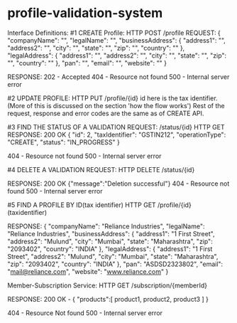 # profile-validation-system



Interface Definitions:
#1 CREATE Profile:
HTTP POST
/profile
REQUEST:
{
	"companyName": "",
	"legalName": "",
	"businessAddress": {
		"address1": "",
		"address2": "",
		"city": "",
		"state": "",
		"zip": "",
		"country": ""
	},
	"legalAddress": {
		"address1": "",
		"address2": "",
		"city": "",
		"state": "",
		"zip": "",
		"country": ""
	},
	"pan": "",
	"email": "",
	"website": ""
}

RESPONSE:
202 - Accepted 
404 - Resource not found
500 - Internal server error

#2 UPDATE PROFILE:
HTTP PUT
/profile/{id}
id here is the tax identifier. (More of this is discussed on the section 'how the flow works')
Rest of the request, response and error codes are the same as of CREATE API.

#3 FIND THE STATUS OF A VALIDATION REQUEST:
/status/{id}
HTTP GET
RESPONSE:
200 OK 
{
    "id": 2,
    "taxIdentifier": "GSTIN212",
    "operationType": "CREATE",
    "status": "IN_PROGRESS"
}

404 - Resource not found
500 - Internal server error

#4 DELETE A VALIDATION REQUEST:
HTTP DELETE
/status/{id}

RESPONSE:
200 OK 
{"message":"Deletion successful"}
404 - Resource not found
500 - Internal server error

#5 FIND A PROFILE BY ID(tax identifier)
HTTP GET
/profile/{id} (taxidentifier)

RESPONSE:
{
	"companyName": "Reliance Industries",
	"legalName": "Reliance Industries",
	"businessAddress": {
		"address1": "1 First Street",
		"address2": "Mulund",
		"city": "Mumbai",
		"state": "Maharashtra",
		"zip": "2093402",
		"country": "INDIA"
	},
	"legalAddress": {
		"address1": "1 First Street",
		"address2": "Mulund",
		"city": "Mumbai",
		"state": "Maharashtra",
		"zip": "2093402",
		"country": "INDIA"
	},
	"pan": "ASDSD2323802",
	"email": "mail@reliance.com",
	"website": "www.reliance.com"
}

Member-Subscription Service: 
HTTP GET
/subscription/{memberId}

RESPONSE:
200 OK - 
{
  "products":[ 
   product1,
   product2,
   product3
   ]
}

404 - Resource Not found
500 - Internal server error








